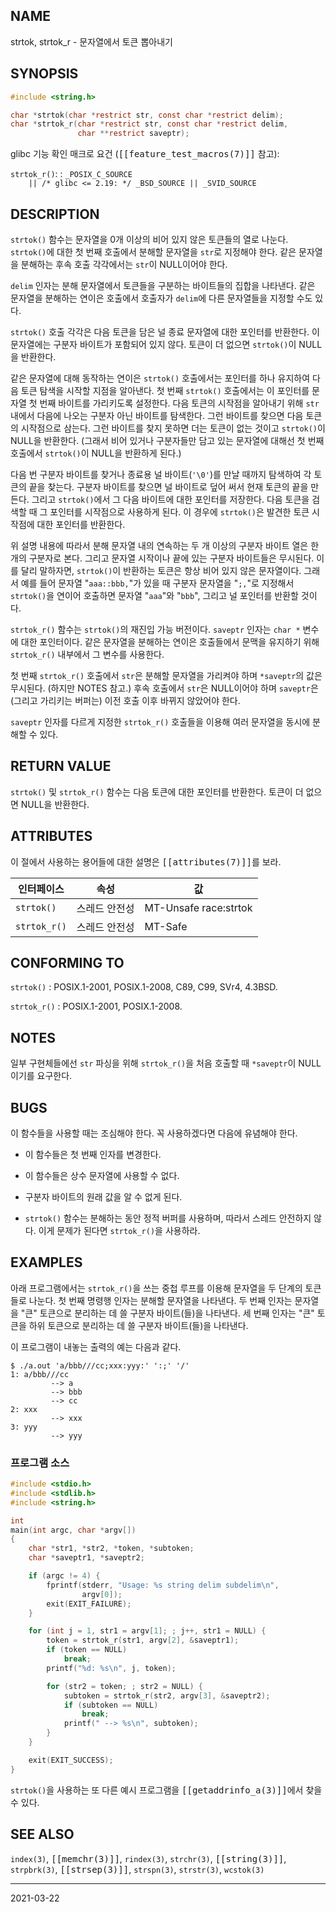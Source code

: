 ## NAME

strtok, strtok_r - 문자열에서 토큰 뽑아내기

## SYNOPSIS

```c
#include <string.h>

char *strtok(char *restrict str, const char *restrict delim);
char *strtok_r(char *restrict str, const char *restrict delim,
               char **restrict saveptr);
```

glibc 기능 확인 매크로 요건 (<tt>[[feature_test_macros(7)]]</tt> 참고):

`strtok_r()`:
:   `_POSIX_C_SOURCE`<br>
    `    || /* glibc <= 2.19: */ _BSD_SOURCE || _SVID_SOURCE`

## DESCRIPTION

`strtok()` 함수는 문자열을 0개 이상의 비어 있지 않은 토큰들의 열로 나눈다. `strtok()`에 대한 첫 번째 호출에서 분해할 문자열을 `str`로 지정해야 한다. 같은 문자열을 분해하는 후속 호출 각각에서는 `str`이 NULL이어야 한다.

`delim` 인자는 분해 문자열에서 토큰들을 구분하는 바이트들의 집합을 나타낸다. 같은 문자열을 분해하는 연이은 호출에서 호출자가 `delim`에 다른 문자열들을 지정할 수도 있다.

`strtok()` 호출 각각은 다음 토큰을 담은 널 종료 문자열에 대한 포인터를 반환한다. 이 문자열에는 구분자 바이트가 포함되어 있지 않다. 토큰이 더 없으면 `strtok()`이 NULL을 반환한다.

같은 문자열에 대해 동작하는 연이은 `strtok()` 호출에서는 포인터를 하나 유지하여 다음 토큰 탐색을 시작할 지점을 알아낸다. 첫 번째 `strtok()` 호출에서는 이 포인터를 문자열 첫 번째 바이트를 가리키도록 설정한다. 다음 토큰의 시작점을 알아내기 위해 `str` 내에서 다음에 나오는 구분자 아닌 바이트를 탐색한다. 그런 바이트를 찾으면 다음 토큰의 시작점으로 삼는다. 그런 바이트를 찾지 못하면 더는 토큰이 없는 것이고 `strtok()`이 NULL을 반환한다. (그래서 비어 있거나 구분자들만 담고 있는 문자열에 대해선 첫 번째 호출에서 `strtok()`이 NULL을 반환하게 된다.)

다음 번 구분자 바이트를 찾거나 종료용 널 바이트(`'\0'`)를 만날 때까지 탐색하여 각 토큰의 끝을 찾는다. 구분자 바이트를 찾으면 널 바이트로 덮어 써서 현재 토큰의 끝을 만든다. 그리고 `strtok()`에서 그 다음 바이트에 대한 포인터를 저장한다. 다음 토큰을 검색할 때 그 포인터를 시작점으로 사용하게 된다. 이 경우에 `strtok()`은 발견한 토큰 시작점에 대한 포인터를 반환한다.

위 설명 내용에 따라서 분해 문자열 내의 연속하는 두 개 이상의 구분자 바이트 열은 한 개의 구분자로 본다. 그리고 문자열 시작이나 끝에 있는 구분자 바이트들은 무시된다. 이를 달리 말하자면, `strtok()`이 반환하는 토큰은 항상 비어 있지 않은 문자열이다. 그래서 예를 들어 문자열 "`aaa::bbb,`"가 있을 때 구분자 문자열을 "`;,`"로 지정해서 `strtok()`을 연이어 호출하면 문자열 "`aaa`"와 "`bbb`", 그리고 널 포인터를 반환할 것이다.

`strtok_r()` 함수는 `strtok()`의 재진입 가능 버전이다. `saveptr` 인자는 `char *` 변수에 대한 포인터이다. 같은 문자열을 분해하는 연이은 호출들에서 문맥을 유지하기 위해 `strtok_r()` 내부에서 그 변수를 사용한다.

첫 번째 `strtok_r()` 호출에서 `str`은 분해할 문자열을 가리켜야 하며 `*saveptr`의 값은 무시된다. (하지만 NOTES 참고.) 후속 호출에서 `str`은 NULL이어야 하며 `saveptr`은 (그리고 가리키는 버퍼는) 이전 호출 이후 바뀌지 않았어야 한다.

`saveptr` 인자를 다르게 지정한 `strtok_r()` 호출들을 이용해 여러 문자열을 동시에 분해할 수 있다.

## RETURN VALUE

`strtok()` 및 `strtok_r()` 함수는 다음 토큰에 대한 포인터를 반환한다. 토큰이 더 없으면 NULL을 반환한다.

## ATTRIBUTES

이 절에서 사용하는 용어들에 대한 설명은 <tt>[[attributes(7)]]</tt>를 보라.

| 인터페이스 | 속성 | 값 |
| --- | --- | --- |
| `strtok()` | 스레드 안전성 | MT-Unsafe race:strtok |
| `strtok_r()` | 스레드 안전성 | MT-Safe |

## CONFORMING TO

`strtok()`
:   POSIX.1-2001, POSIX.1-2008, C89, C99, SVr4, 4.3BSD.

`strtok_r()`
:   POSIX.1-2001, POSIX.1-2008.

## NOTES

일부 구현체들에선 `str` 파싱을 위해 `strtok_r()`을 처음 호출할 때 `*saveptr`이 NULL이기를 요구한다.

## BUGS

이 함수들을 사용할 때는 조심해야 한다. 꼭 사용하겠다면 다음에 유념해야 한다.

* 이 함수들은 첫 번째 인자를 변경한다.

* 이 함수들은 상수 문자열에 사용할 수 없다. 

* 구분자 바이트의 원래 값을 알 수 없게 된다.

* `strtok()` 함수는 분해하는 동안 정적 버퍼를 사용하며, 따라서 스레드 안전하지 않다. 이게 문제가 된다면 `strtok_r()`을 사용하라.

## EXAMPLES

아래 프로그램에서는 `strtok_r()`을 쓰는 중첩 루프를 이용해 문자열을 두 단계의 토큰들로 나눈다. 첫 번째 명령행 인자는 분해할 문자열을 나타낸다. 두 번째 인자는 문자열을 "큰" 토큰으로 분리하는 데 쓸 구분자 바이트(들)을 나타낸다. 세 번째 인자는 "큰" 토큰을 하위 토큰으로 분리하는 데 쓸 구분자 바이트(들)을 나타낸다.

이 프로그램이 내놓는 출력의 예는 다음과 같다.

```text
$ ./a.out 'a/bbb///cc;xxx:yyy:' ':;' '/'
1: a/bbb///cc
         --> a
         --> bbb
         --> cc
2: xxx
         --> xxx
3: yyy
         --> yyy
```

### 프로그램 소스

```c
#include <stdio.h>
#include <stdlib.h>
#include <string.h>

int
main(int argc, char *argv[])
{
    char *str1, *str2, *token, *subtoken;
    char *saveptr1, *saveptr2;

    if (argc != 4) {
        fprintf(stderr, "Usage: %s string delim subdelim\n",
                argv[0]);
        exit(EXIT_FAILURE);
    }

    for (int j = 1, str1 = argv[1]; ; j++, str1 = NULL) {
        token = strtok_r(str1, argv[2], &saveptr1);
        if (token == NULL)
            break;
        printf("%d: %s\n", j, token);

        for (str2 = token; ; str2 = NULL) {
            subtoken = strtok_r(str2, argv[3], &saveptr2);
            if (subtoken == NULL)
                break;
            printf(" --> %s\n", subtoken);
        }
    }

    exit(EXIT_SUCCESS);
}
```

`strtok()`을 사용하는 또 다른 예시 프로그램을 <tt>[[getaddrinfo_a(3)]]</tt>에서 찾을 수 있다.

## SEE ALSO

`index(3)`, <tt>[[memchr(3)]]</tt>, `rindex(3)`, `strchr(3)`, <tt>[[string(3)]]</tt>, `strpbrk(3)`, <tt>[[strsep(3)]]</tt>, `strspn(3)`, `strstr(3)`, `wcstok(3)`

----

2021-03-22
